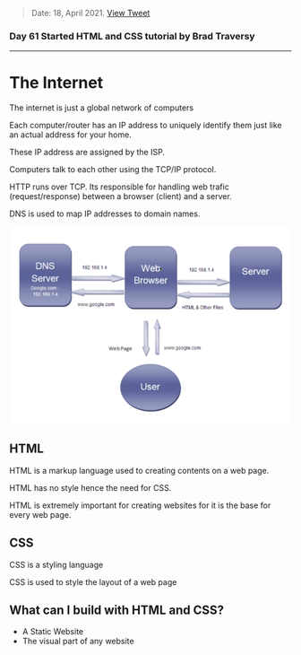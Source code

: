 > Date: 18, April 2021. [View Tweet](https://twitter.com/umuks_/status/1383782365063876623)

### Day 61 Started HTML and CSS tutorial by Brad Traversy

---

# The Internet

The internet is just a global network of computers

Each computer/router has an IP address to uniquely identify them just like an actual address for your home.

These IP address are assigned by the ISP.

Computers talk to each other using the TCP/IP protocol.

HTTP runs over TCP. Its responsible for handling web trafic (request/response) between a browser (client) and a server.

DNS is used to map IP addresses to domain names.

![DNS, web servers and web pages explained](./01.png)

## HTML

HTML is a markup language used to creating contents on a web page.

HTML has no style hence the need for CSS.

HTML is extremely important for creating websites for it is the base for every web page.

## CSS

CSS is a styling language

CSS is used to style the layout of a web page

## What can I build with HTML and CSS?

- A Static Website
- The visual part of any website
